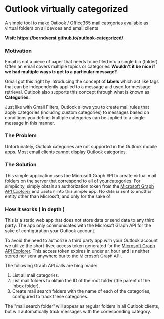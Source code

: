 # Outlook virtually categorized
A simple tool to make Outlook / Office365 mail categories available as virtual folders on all devices and email clients

**Visit: https://berndverst.github.io/outlook-categorized/**

### Motivation
Email is not a piece of paper that needs to be filed into a single bin (folder). Often an email covers multiple topics or categories. **Wouldn't it be nice if we had multiple ways to get to a particular message?**

Gmail got this right by introducing the concept of **labels** which act like tags that can be independently applied to a message and used for message retrieval. Outlook also supports this concept through what is known as **Categories**.

Just like with Gmail Filters, Outlook allows you to create mail rules that apply categories (including custom categories) to messages based on conditions you define. Multiple categories can be applied to a single message in this manner.

### The Problem
Unfortunately, Outlook categories are not supported in the Outlook mobile apps. Most email clients cannot display Outlook categories.

### The Solution

This simple application uses the Microsoft Graph API to create virtual mail folders on the server that correspond to all of your categories. For simplicity, simply obtain an authorization token from the [Microsoft Graph API Explorer](https://developer.microsoft.com/graph/graph-explorer?wt.mc_id=outlookcategorized-github-beverst) and paste it into this simple app. No data is sent to another entity other than Microsoft, and only for the sake of 

### How it works ( in depth )

This is a static web app that does not store data or send data to any third party. The app only communicates with the Microsoft Graph API for the sake of configuration your Outlook account.

To avoid the need to authorize a third party app with your Outlook account we utilize the short-lived access token generated for the [Microsoft Graph API Explorer](https://developer.microsoft.com/graph/graph-explorer?wt.mc_id=outlookcategorized-github-beverst). This access token expires in under an hour and is neither stored nor sent anywhere but to the Microsoft Graph API.

The following Graph API calls are bing made:
1. List all mail categories.
1. List mail folders to obtain the ID of the root folder (the parent of the Inbox folder).
1. Create mail search folders with the name of each of the categories, configured to track these categories.

The "mail search folder" will appear as regular folders in all Outlook clients, but will automatically track messages with the corresponding category.
